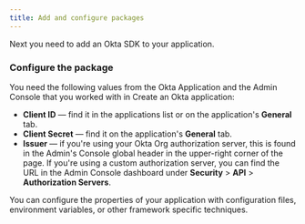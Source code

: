 ```yaml
---
title: Add and configure packages
---
```

Next you need to add an Okta SDK to your application.

<StackSnippet snippet="addconfigpkg"/>

### Configure the package

You need the following values from the Okta Application and the Admin Console that you worked with in <GuideLink link="../create-okta-application">Create an Okta application</GuideLink>:

* **Client ID** &mdash; find it in the applications list or on the application's **General** tab.
* **Client Secret** &mdash; find it on the application's **General** tab.
* **Issuer** &mdash; if you're using your Okta Org authorization server, this is found in the Admin's Console global header in the upper-right corner of the page. If you're using a custom authorization server, you can find the URL in the Admin Console dashboard under **Security** > **API** > **Authorization Servers**.

You can configure the properties of your application with configuration files, environment variables, or other framework specific techniques.

<StackSnippet snippet="configmid"/>

<NextSectionLink/>
